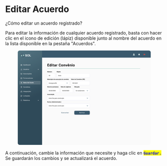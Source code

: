 # Editar Acuerdo

¿Cómo editar un acuerdo registrado?

Para editar la información de cualquier acuerdo registrado, basta con hacer clic en el icono de edición (lápiz) disponible junto al nombre del acuerdo en la lista disponible en la pestaña "Acuerdos".

<figure><img src="../../../.gitbook/assets/Editar Convenio.png" alt=""><figcaption></figcaption></figure>

A continuación, cambie la información que necesite y haga clic en <mark style="color:blue;">**`Guardar.`**</mark> Se guardarán los cambios y se actualizará el acuerdo.

